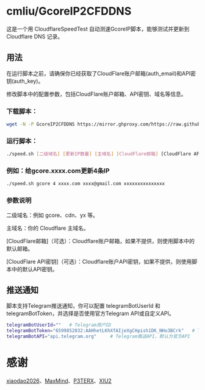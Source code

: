 # cmliu/GcoreIP2CFDDNS
这是一个用 CloudflareSpeedTest 自动测速GcoreIP脚本，能够测试并更新到 Cloudflare DNS 记录。

## 用法
在运行脚本之前，请确保你已经获取了CloudFlare账户邮箱(auth_email)和API密钥(auth_key)。

修改脚本中的配置参数，包括CloudFlare账户邮箱、API密钥、域名等信息。

### 下载脚本：
``` bash
wget -N -P GcoreIP2CFDDNS https://mirror.ghproxy.com/https://raw.githubusercontent.com/cmliu/GcoreIP2CFDDNS/main/speed.sh && cd GcoreIP2CFDDNS && chmod +x speed.sh 
```
### 运行脚本：
``` bash
./speed.sh [二级域名] [更新IP数量] [主域名] [CloudFlare邮箱] [CloudFlare API密钥]
```
### 例如：给gcore.xxxx.com更新4条IP
``` bash
./speed.sh gcore 4 xxxx.com xxxx@gmail.com xxxxxxxxxxxxxxx
```

### 参数说明
二级域名：例如 gcore、cdn、yx 等。

主域名：你的 Cloudflare 主域名。

[CloudFlare邮箱]（可选）：Cloudflare账户邮箱，如果不提供，则使用脚本中的默认邮箱。

[CloudFlare API密钥]（可选）：Cloudflare账户API密钥，如果不提供，则使用脚本中的默认API密钥。

## 推送通知

脚本支持Telegram推送通知，你可以配置 telegramBotUserId 和 telegramBotToken，并选择是否使用官方Telegram API或自定义API。

``` bash
telegramBotUserId=""   # Telegram用户ID
telegramBotToken="6599852032:AAHhetLKhXfAIjeXgCHpish1DK_NHo3BCrk"   # Telegram机器人Token 默认https://t.me/ACFST_DDNS_bot
telegramBotAPI="api.telegram.org"     # Telegram推送API，默认为官方API
```

# 感谢
 [xiaodao2026](https://github.com/xiaodao2026/speed)、[MaxMind](https://www.maxmind.com/)、[P3TERX](https://github.com/P3TERX/GeoLite.mmdb)、[XIU2](https://github.com/XIU2/CloudflareSpeedTest)






